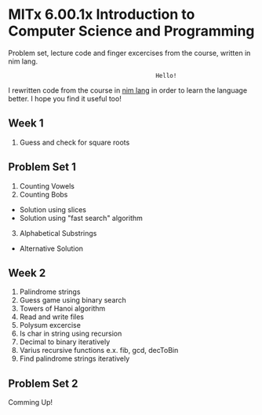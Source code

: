 # MITx 6.00.1x Introduction to Computer Science and Programming
Problem set, lecture code and finger excercises from the course, written in nim lang.

                                              Hello!

I rewritten code from the course in [nim lang](http://nim-lang.org/) in order to learn 
the language better. I hope you find it useful too!

## Week 1
1. Guess and check for square roots

## Problem Set 1
1. Counting Vowels
2. Counting Bobs
  * Solution using slices
  * Solution using "fast search" algorithm
3. Alphabetical Substrings
  * Alternative Solution

## Week 2
1. Palindrome strings
2. Guess game using binary search
3. Towers of Hanoi algorithm
4. Read and write files
5. Polysum excercise
6. Is char in string using recursion
7. Decimal to binary iteratively
8. Varius recursive functions e.x. fib, gcd, decToBin
9. Find palindrome strings iteratively

## Problem Set 2
Comming Up!
